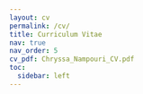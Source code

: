 ```yaml
---
layout: cv
permalink: /cv/
title: Curriculum Vitae
nav: true
nav_order: 5
cv_pdf: Chryssa_Nampouri_CV.pdf
toc:
  sidebar: left
---
```

